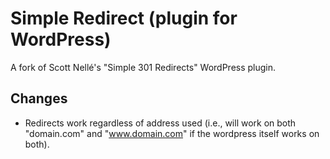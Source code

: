 # Simple Redirect (plugin for WordPress)
A fork of Scott Nellé's "Simple 301 Redirects" WordPress plugin.

## Changes
* Redirects work regardless of address used (i.e., will work on both "domain.com" and "www.domain.com" if the wordpress itself works on both).
